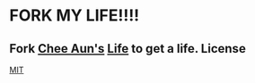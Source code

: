 # FORK MY LIFE!!!!

Fork [Chee Aun's](https://github.com/cheeaun) [Life](https://github.com/cheeaun/life) to get a life.
License
-------

[MIT](http://cheeaun.mit-license.org/)
